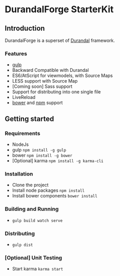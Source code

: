 # DurandalForge StarterKit

## Introduction

DurandalForge is a superset of [Durandal](http://durandaljs.com/) framework.

### Features

- [gulp](http://gulpjs.com/)
- Backward Compatible with Durandal
- ES6/AtScript for viewmodels, with Source Maps
- LESS support with Source Map
- [Coming soon] Sass support
- Support for distributing into one single file
- LiveReload
- [bower](http://bower.io/) and [npm](http://npmjs.org/) support

## Getting started

### Requirements

- NodeJs
- gulp `npm install -g gulp`
- bower `npm install -g bower`
- [Optional] karma `npm install -g karma-cli`

### Installation

- Clone the project
- Install node packages `npm install`
- Install bower components `bower install`

### Building and Running

- `gulp build watch serve`

### Distributing

- `gulp dist`


### [Optional] Unit Testing 

- Start karma `karma start`